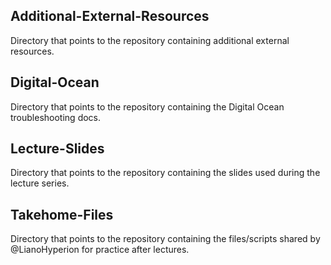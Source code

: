 ## Additional-External-Resources
Directory that points to the repository containing additional external resources.

## Digital-Ocean
Directory that points to the repository containing the Digital Ocean troubleshooting docs.

## Lecture-Slides
Directory that points to the repository containing the slides used during the lecture series.

## Takehome-Files
Directory that points to the repository containing the files/scripts shared by @LianoHyperion for practice after lectures.
